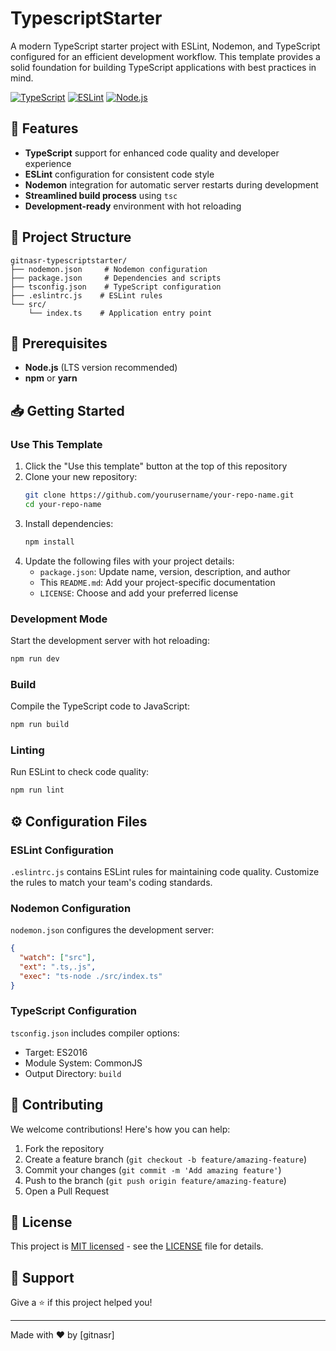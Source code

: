 # TypescriptStarter

A modern TypeScript starter project with ESLint, Nodemon, and TypeScript configured for an efficient development workflow. This template provides a solid foundation for building TypeScript applications with best practices in mind.

[![TypeScript](https://img.shields.io/badge/TypeScript-007ACC?style=for-the-badge&logo=typescript&logoColor=white)](https://www.typescriptlang.org/)
[![ESLint](https://img.shields.io/badge/ESLint-4B32C3?style=for-the-badge&logo=eslint&logoColor=white)](https://eslint.org/)
[![Node.js](https://img.shields.io/badge/Node.js-339933?style=for-the-badge&logo=nodedotjs&logoColor=white)](https://nodejs.org/)

## 🚀 Features

- **TypeScript** support for enhanced code quality and developer experience
- **ESLint** configuration for consistent code style
- **Nodemon** integration for automatic server restarts during development
- **Streamlined build process** using `tsc`
- **Development-ready** environment with hot reloading

## 📁 Project Structure

```
gitnasr-typescriptstarter/
├── nodemon.json     # Nodemon configuration
├── package.json     # Dependencies and scripts
├── tsconfig.json    # TypeScript configuration
├── .eslintrc.js    # ESLint rules
└── src/
    └── index.ts    # Application entry point
```

## 🔧 Prerequisites

- **Node.js** (LTS version recommended)
- **npm** or **yarn**


## 📥 Getting Started

### Use This Template

1. Click the "Use this template" button at the top of this repository
2. Clone your new repository:
   ```bash
   git clone https://github.com/yourusername/your-repo-name.git
   cd your-repo-name
   ```
3. Install dependencies:
   ```bash
   npm install
   ```
4. Update the following files with your project details:
   - `package.json`: Update name, version, description, and author
   - This `README.md`: Add your project-specific documentation
   - `LICENSE`: Choose and add your preferred license



### Development Mode

Start the development server with hot reloading:
```bash
npm run dev
```

### Build

Compile the TypeScript code to JavaScript:
```bash
npm run build
```

### Linting

Run ESLint to check code quality:
```bash
npm run lint
```

## ⚙️ Configuration Files

### ESLint Configuration
`.eslintrc.js` contains ESLint rules for maintaining code quality. Customize the rules to match your team's coding standards.

### Nodemon Configuration
`nodemon.json` configures the development server:
```json
{
  "watch": ["src"],
  "ext": ".ts,.js",
  "exec": "ts-node ./src/index.ts"
}
```



### TypeScript Configuration
`tsconfig.json` includes compiler options:
- Target: ES2016
- Module System: CommonJS
- Output Directory: `build`

## 🤝 Contributing

We welcome contributions! Here's how you can help:

1. Fork the repository
2. Create a feature branch (`git checkout -b feature/amazing-feature`)
3. Commit your changes (`git commit -m 'Add amazing feature'`)
4. Push to the branch (`git push origin feature/amazing-feature`)
5. Open a Pull Request

## 📝 License

This project is [MIT licensed](LICENSE) - see the [LICENSE](LICENSE) file for details.

## 🌟 Support

Give a ⭐️ if this project helped you!

---

Made with ❤️ by [gitnasr]

